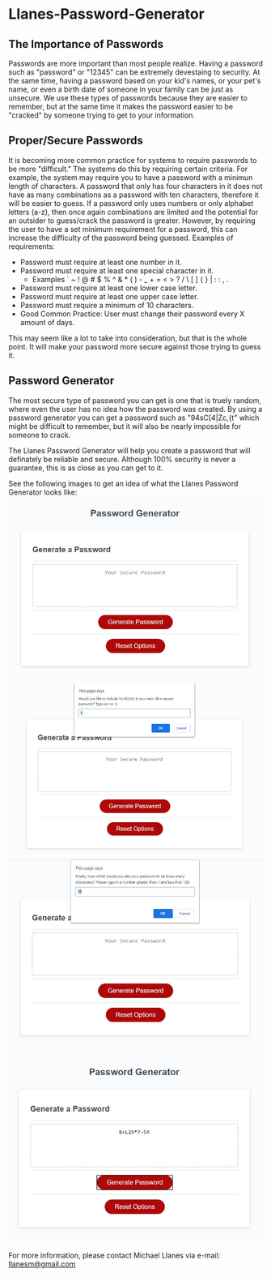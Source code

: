# Llanes-Password-Generator

## The Importance of Passwords

Passwords are more important than most people realize. Having a password such as "password" or "12345" can be extremely devestaing to security. At the same time, having a password based on your kid's names, or your pet's name, or even a birth date of someone in your family can be just as unsecure. We use these types of passwords because they are easier to remember, but at the same time it makes the password easier to be "cracked" by someone trying to get to your information.

## Proper/Secure Passwords

It is becoming more common practice for systems to require passwords to be more "difficult." The systems do this by requiring certain criteria. For example, the system may require you to have a password with a minimun length of characters. A password that only has four characters in it does not have as many combinations as a password with ten characters, therefore it will be easier to guess. If a password only uses numbers or only alphabet letters (a-z), then once again combinations are limited and the potential for an outsider to guess/crack the password is greater. However, by requiring the user to have a set minimum requirement for a password, this can increase the difficulty of the password being guessed.
Examples of requirements:

- Password must require at least one number in it.
- Password must require at least one special character in it.
  - Examples ` ~ ! @ # $ % ^ & \* ( ) - \_ + = < > ? / \ [ ] { } | : : , .
- Password must require at least one lower case letter.
- Password must require at least one upper case letter.
- Password must require a minimum of 10 characters.
- Good Common Practice: User must change their password every X amount of days.

This may seem like a lot to take into consideration, but that is the whole point. It will make your password more secure against those trying to guess it.

## Password Generator

The most secure type of password you can get is one that is truely random, where even the user has no idea how the password was created. By using a password generator you can get a password such as "94sC[4|Zc,{t" which might be difficult to remember, but it will also be nearly impossible for someone to crack.

The Llanes Password Generator will help you create a password that will definately be reliable and secure. Although 100% security is never a guarantee, this is as close as you can get to it.

See the following images to get an idea of what the Llanes Password Generator looks like:
![PW Gen Image 1](./Assets/Images/PW-Gen-0.JPG)
![PW Gen Image 2](./Assets/Images/PW-Gen-1.JPG)
![PW Gen Image 3](./Assets/Images/PW-Gen-2.JPG)
![PW Gen Image 4](./Assets/Images/PW-Gen-3.JPG)

For more information, please contact Michael Llanes via e-mail: llanesm@gmail.com

